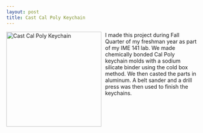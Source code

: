 ```yaml
---
layout: post
title: Cast Cal Poly Keychain
---
```


<img src="{{site.baseurl}}/images/IMG_9628.JPG" alt="Cast Cal Poly Keychain" width="250"
style="float: left; margin-top: 0px; margin-right: 10px" />

I made this project during Fall Quarter of my freshman year as part of my IME 141 lab. We made chemically bonded Cal Poly keychain molds with a sodium silicate binder using the cold box method. We then casted the parts in aluminum. A belt sander and a drill press was then used to finish the keychains.
